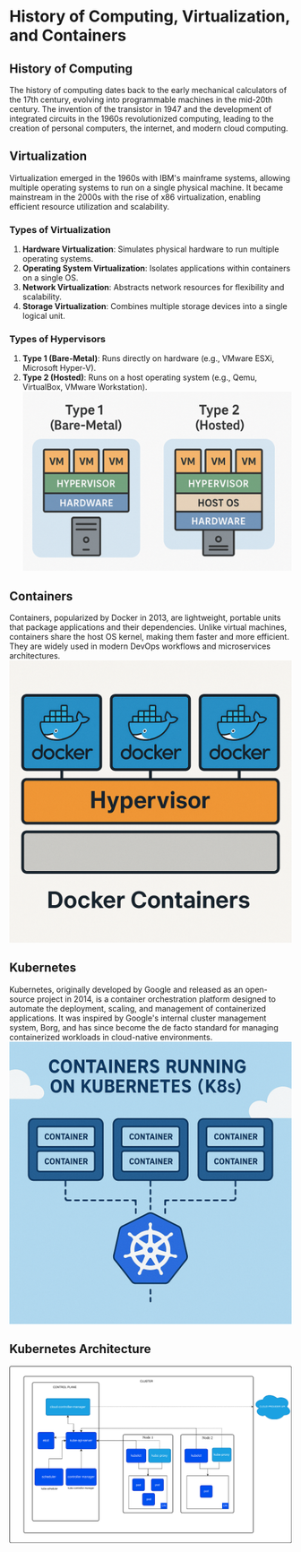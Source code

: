 # History of Computing, Virtualization, and Containers

## History of Computing
The history of computing dates back to the early mechanical calculators of the 17th century, evolving into programmable machines in the mid-20th century. The invention of the transistor in 1947 and the development of integrated circuits in the 1960s revolutionized computing, leading to the creation of personal computers, the internet, and modern cloud computing.

## Virtualization
Virtualization emerged in the 1960s with IBM's mainframe systems, allowing multiple operating systems to run on a single physical machine. It became mainstream in the 2000s with the rise of x86 virtualization, enabling efficient resource utilization and scalability.

### Types of Virtualization
1. **Hardware Virtualization**: Simulates physical hardware to run multiple operating systems.
2. **Operating System Virtualization**: Isolates applications within containers on a single OS.
3. **Network Virtualization**: Abstracts network resources for flexibility and scalability.
4. **Storage Virtualization**: Combines multiple storage devices into a single logical unit.

### Types of Hypervisors
1. **Type 1 (Bare-Metal)**: Runs directly on hardware (e.g., VMware ESXi, Microsoft Hyper-V). 
2. **Type 2 (Hosted)**: Runs on a host operating system (e.g., Qemu, VirtualBox, VMware Workstation).
![virtualization](static/images/type1-2-hypervisors.png)


## Containers
Containers, popularized by Docker in 2013, are lightweight, portable units that package applications and their dependencies. Unlike virtual machines, containers share the host OS kernel, making them faster and more efficient. They are widely used in modern DevOps workflows and microservices architectures.
![containers](static/images/Docker.png)

## Kubernetes
Kubernetes, originally developed by Google and released as an open-source project in 2014, is a container orchestration platform designed to automate the deployment, scaling, and management of containerized applications. It was inspired by Google's internal cluster management system, Borg, and has since become the de facto standard for managing containerized workloads in cloud-native environments.
![K8S](static/images/k8s.png)

## Kubernetes Architecture
![K8S_Arch](static/images/kubernetes-cluster-architecture.svg)
